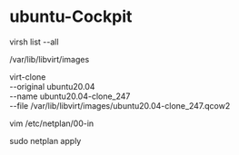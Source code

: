 # ubuntu-Cockpit

virsh list --all 

/var/lib/libvirt/images



virt-clone \
   --original ubuntu20.04 \
   --name ubuntu20.04-clone_247\
   --file /var/lib/libvirt/images/ubuntu20.04-clone_247.qcow2
   
   
   vim /etc/netplan/00-in
   
   sudo netplan apply
